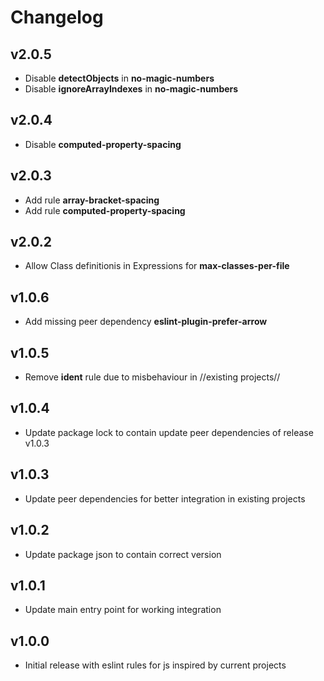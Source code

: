 # Changelog

## v2.0.5
- Disable **detectObjects** in **no-magic-numbers**
- Disable **ignoreArrayIndexes** in **no-magic-numbers**

## v2.0.4
- Disable **computed-property-spacing**

## v2.0.3
- Add rule **array-bracket-spacing**
- Add rule **computed-property-spacing**

## v2.0.2
- Allow Class definitionis in Expressions for **max-classes-per-file**

## v1.0.6
- Add missing peer dependency **eslint-plugin-prefer-arrow**

## v1.0.5
- Remove **ident** rule due to misbehaviour in //existing projects//

## v1.0.4
- Update package lock to contain update peer dependencies of release v1.0.3

## v1.0.3
- Update peer dependencies for better integration in existing projects

## v1.0.2
- Update package json to contain correct version

## v1.0.1
- Update main entry point for working integration 

## v1.0.0
- Initial release with eslint rules for js inspired by current projects
